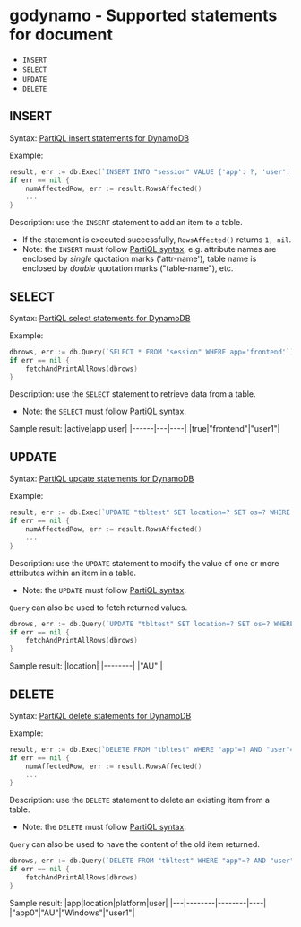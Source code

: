 # godynamo - Supported statements for document

- `INSERT`
- `SELECT`
- `UPDATE`
- `DELETE`

## INSERT

Syntax: [PartiQL insert statements for DynamoDB](https://docs.aws.amazon.com/amazondynamodb/latest/developerguide/ql-reference.insert.html)

Example:
```go
result, err := db.Exec(`INSERT INTO "session" VALUE {'app': ?, 'user': ?, 'active': ?}`, "frontend", "user1", true)
if err == nil {
	numAffectedRow, err := result.RowsAffected()
	...
}
```

Description: use the `INSERT` statement to add an item to a table.

- If the statement is executed successfully, `RowsAffected()` returns `1, nil`.
- Note: the `INSERT` must follow [PartiQL syntax](https://docs.aws.amazon.com/amazondynamodb/latest/developerguide/ql-reference.insert.html), e.g. attribute names are enclosed by _single_ quotation marks ('attr-name'), table name is enclosed by _double_ quotation marks ("table-name"), etc.

## SELECT

Syntax: [PartiQL select statements for DynamoDB](https://docs.aws.amazon.com/amazondynamodb/latest/developerguide/ql-reference.select.html)

Example:
```go
dbrows, err := db.Query(`SELECT * FROM "session" WHERE app='frontend'`)
if err == nil {
	fetchAndPrintAllRows(dbrows)
}
```

Description: use the `SELECT` statement to retrieve data from a table.

- Note: the `SELECT` must follow [PartiQL syntax](https://docs.aws.amazon.com/amazondynamodb/latest/developerguide/ql-reference.select.html).

Sample result:
|active|app|user|
|------|---|----|
|true|"frontend"|"user1"|

## UPDATE

Syntax: [PartiQL update statements for DynamoDB](https://docs.aws.amazon.com/amazondynamodb/latest/developerguide/ql-reference.update.html)

Example:
```go
result, err := db.Exec(`UPDATE "tbltest" SET location=? SET os=? WHERE "app"=? AND "user"=?`, "VN", "Ubuntu", "app0", "user1")
if err == nil {
	numAffectedRow, err := result.RowsAffected()
	...
}
```

Description: use the `UPDATE` statement to modify the value of one or more attributes within an item in a table.

- Note: the `UPDATE` must follow [PartiQL syntax](https://docs.aws.amazon.com/amazondynamodb/latest/developerguide/ql-reference.update.html).

`Query` can also be used to fetch returned values.
```go
dbrows, err := db.Query(`UPDATE "tbltest" SET location=? SET os=? WHERE "app"=? AND "user"=? RETURNING MODIFIED OLD *`, "VN", "Ubuntu", "app0", "user0")
if err == nil {
	fetchAndPrintAllRows(dbrows)
}
```

Sample result:
|location|
|--------|
|"AU"    |

## DELETE

Syntax: [PartiQL delete statements for DynamoDB](https://docs.aws.amazon.com/amazondynamodb/latest/developerguide/ql-reference.delete.html)

Example:
```go
result, err := db.Exec(`DELETE FROM "tbltest" WHERE "app"=? AND "user"=?`, "app0", "user1")
if err == nil {
	numAffectedRow, err := result.RowsAffected()
	...
}
```

Description: use the `DELETE` statement to delete an existing item from a table.

- Note: the `DELETE` must follow [PartiQL syntax](https://docs.aws.amazon.com/amazondynamodb/latest/developerguide/ql-reference.delete.html).

`Query` can also be used to have the content of the old item returned.
```go
dbrows, err := db.Query(`DELETE FROM "tbltest" WHERE "app"=? AND "user"=?`, "app0", "user1")
if err == nil {
	fetchAndPrintAllRows(dbrows)
}
```

Sample result:
|app|location|platform|user|
|---|--------|--------|----|
|"app0"|"AU"|"Windows"|"user1"|
